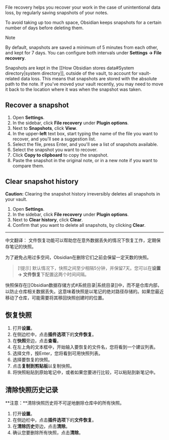 File recovery helps you recover your work in the case of unintentional data loss, by regularly saving snapshots of your notes.

To avoid taking up too much space, Obsidian keeps snapshots for a certain number of days before deleting them.

> [!note] 
> By default, snapshots are saved a minimum of 5 minutes from each other, and kept for 7 days. You can configure both intervals under **Settings → File recovery**.

Snapshots are kept in the [[How Obsidian stores data#System directory|system directory]], outside of the vault, to account for vault-related data loss. This means that snapshots are stored with the absolute path to the note. If you've moved your vault recently, you may need to move it back to the location where it was when the snapshot was taken.

## Recover a snapshot

1. Open **Settings**.
2. In the sidebar, click **File recovery** under **Plugin options**.
3. Next to **Snapshots**, click **View**.
4. In the upper-**left** text box, start typing the name of the file you want to recover, and you'll see a suggestion list. 
5. Select the file, press Enter, and you'll see a list of snapshots available.
6. Select the snapshot you want to recover.
7. Click **Copy to clipboard** to copy the snapshot.
8. Paste the snapshot in the original note, or in a new note if you want to compare them.

## Clear snapshot history

**Caution:** Clearing the snapshot history irreversibly deletes all snapshots in your vault.

1. Open **Settings**.
2. In the sidebar, click **File recovery** under **Plugin options**.
3. Next to **Clear history**, click **Clear**.
4. Confirm that you want to delete all snapshots, by clicking **Clear**.


---

中文翻译：
文件恢复功能可以帮助您在意外数据丢失的情况下恢复工作，定期保存笔记的快照。

为了避免占用过多空间，Obsidian在删除它们之前会保留一定天数的快照。

> [!提示]
> 默认情况下，快照之间至少相隔5分钟，并保留7天。您可以在**设置 → 文件恢复**下配置这两个时间间隔。

快照保存在[[Obsidian数据存储方式#系统目录|系统目录]]中，而不是仓库内部，以防止仓库相关数据丢失。这意味着快照是以笔记的绝对路径存储的。如果您最近移动了仓库，可能需要将其移回快照创建时的位置。

## 恢复快照

1. 打开**设置**。
2. 在侧边栏中，点击**插件选项**下的**文件恢复**。
3. 在**快照**旁边，点击**查看**。
4. 在左上角的文本框中，开始输入要恢复的文件名，您将看到一个建议列表。
5. 选择文件，按Enter，您将看到可用快照列表。
6. 选择要恢复的快照。
7. 点击**复制到剪贴板**以复制快照。
8. 将快照粘贴到原始笔记中，或者如果您要进行比较，可以粘贴到新笔记中。

## 清除快照历史记录

**注意：**清除快照历史将不可逆地删除仓库中的所有快照。

1. 打开**设置**。
2. 在侧边栏中，点击**插件选项**下的**文件恢复**。
3. 在**清除历史**旁边，点击**清除**。
4. 确认您要删除所有快照，点击**清除**。